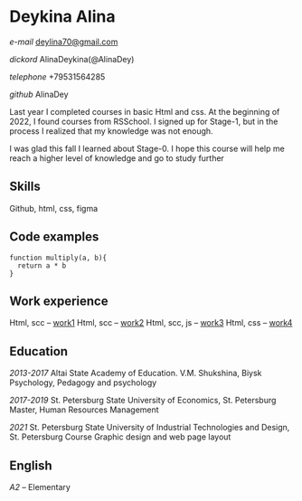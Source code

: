 # **Deykina Alina**


*e-mail* deylina70@gmail.com

*dickord* AlinaDeykina(@AlinaDey)

*telephone* +79531564285

*github* AlinaDey

Last year I completed courses in basic Html and css. At the beginning of 2022, I found courses from RSSchool. I signed up for Stage-1, but in the process I realized that my knowledge was not enough. 

I was glad this fall I learned about Stage-0. I hope this course will help me reach a higher level of knowledge and go to study further

## **Skills**

Github, html, css, figma

## **Code examples**

```
function multiply(a, b){
  return a * b
}

```

## **Work experience**

Html, scc – [work1](https://github.com/AlinaDey/work1 "work1")
Html, scc –  [work2](https://github.com/AlinaDey/work2 "work2")
Html, scc, js –  [work3](https://github.com/AlinaDey/work3 "work3")
Html, css –  [work4](https://github.com/AlinaDey/work4 "work4")

## **Education**

*2013-2017* Altai State Academy of Education. V.M. Shukshina, Biysk
Psychology, Pedagogy and psychology

*2017-2019* St. Petersburg State University of Economics, St. Petersburg
Master, Human Resources Management

*2021* St. Petersburg State University of Industrial Technologies and Design, St. Petersburg
Course Graphic design and web page layout

## **English**

*A2* – Elementary


